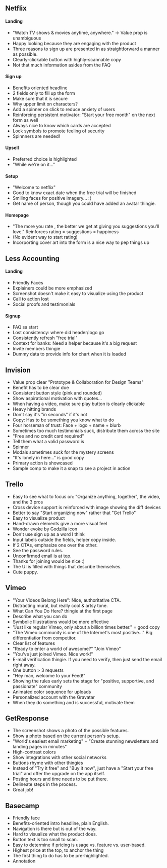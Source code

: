 ## Netflix

#### Landing
- "Watch TV shows & movies anytime, anywhere." -> Value prop is unambiguous
- Happy looking because they are engaging with the product
- Three reasons to sign up are presented in as straightforward a manner as possible.
- Clearly-clickable button with highly-scannable copy
- Not that much information asides from the FAQ

#### Sign up
- Benefits oriented headline
- 2 fields only to fill up the form
- Make sure that it is secure
- Why upper limit on characters?
- Add a spinner on click to reduce anxiety of users
- Reinforcing persistent motivator: "Start your free month" on the next form as well
- Always nice to know which cards are accepted
- Lock symbols to promote feeling of security
- Spinnners are needed!

#### Upsell
- Preferred choice is highlighted
- "While we're on it..."

#### Setup
- "Welcome to netflix"
- Good to know exact date when the free trial will be finished
- Smiling faces for positive imagery... :(
- Get name of person, though you could have added an avatar thingie.

#### Homepage
- "The more you rate , the better we get at giving you suggestions you'll love." Reinforces rating = suggestions = happiness
- (No evident way to start rating)
- Incorporting cover art into the form is a nice way to pep things up

## Less Accounting

#### Landing
- Friendly Faces
- Explainers could be more emphasized
- Screenshot doesn't make it easy to visualize using the product
- Call to action lost
- Social proofs and testimonials

#### Signup
- FAQ sa start
- Lost consistency: where did header/logo go
- Consistently refresh "free trial"
- Context for banks: Need a helper because it's a big request
- Invite members thingie
- Dummy data to provide info for chart when it is loaded

## Invision
- Value prop clear "Prototype & Collaboration for Design Teams"
- Benefit has to be clear doe
- Consistent button style (pink and rounded)
- Show aspirational motivation with quotes... 
- When having a video, make sure play button is clearly clickable
- Heavy hitting brands
- Don't say it's "in seconds" if it's not
- Copy: Has to be something you know what to do
- Four horseman of trust: Face + logo + name + blurb
- Sometimes too much testimonials suck, distribute them across the site
- "Free and no credit card required"
- Tell them what a valid password is
- Spinner
- Modals sometimes suck for the mystery screens
- "It's lonely in here..." is good copy
- Primary action is showcased
- Sample comp to make it a snap to see a project in action

## Trello
- Easy to see what to focus on: "Organize anything, together", the video, and the 3 pros
- Cross device support is reinforced with image showing the diff devices
- Better to say "Start organizing now" rather that "Get Trello"
- Easy to visualize product
- Hand-drawn elements give a more visual feel
- Wonder evoke by Godzilla icon
- Don't use sign up as a word I think
- Input labels outside the fields, helper copy inside.
- If 2 CTAs, emphasize one over the other.
- See the password rules.
- Unconfirmed email is at top.
- Thanks for joining would be nice :)
- The UI is filled with things that describe themselves.
- Cute puppy.

## Vimeo
- "Your Videos Belong Here": Nice, authoritative CTA.
- Distracting mural, but really cool & artsy tone.
- What Can You Do Here? thingie at the first page
- Describe what you can do
- Symbolic Illustrations would be more effective
- "Just like regular Vimeo, only about a billion times better." = good copy
- "The Vimeo community is one of the Internet's most positive..." Big differentiatior from competitor.
- Clear list of features
- "Ready to enter a world of awesome?" "Join Vimeo"
- "You've just joined Vimeo. Nice work!"
- E-mail verification thingie. If you need to verify, then just send the email right away.
- One button > 3 requests
- "Hey man, welcome to your Feed!"
- Showing the rules early sets the stage for "positive, supportive, and passionate" community
- Animated color sequence for uploads
- Personalized account with the Gravatar
- When they do something and is successful, motivate them

## GetResponse
- The screenshot shows a photo of the possible features.
- Show a photo based on the current person's setup.
- "World's easiest email marketing" + "Create stunning newsletters and landing pages in minutes"
- High-contrast colors
- Show integrations with other social networks
- Buttons rhyme with other thingies
- Instead of "Try it free" and "Buy it now", just have a "Start your free trial" and offer the upgrade on the app itself.
- Posting hours and time needs to be put there.
- Delineate steps in the process.
- Great job!

## Basecamp
- Friendly face
- Benefits-oriented intro headline, plain English.
- Navigation is there but is out of the way.
- Hard to visualize what the product does.
- Button text is too small to scan.
- Easy to determine if pricing is usage vs. feature vs. user-based.
- Highest price at the top, to anchor the thing
- The first thing to do has to be pre-highlighted.
- Annotation